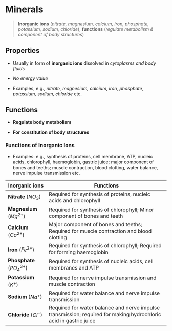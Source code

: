 # Minerals

> **Inorganic ions** (*nitrate, magnesium, calcium, iron, phosphate, potassium, sodium, chloride*), **functions** (*regulate metabolism & component of body structures*)

## Properties

- Usually in form of **inorganic ions** dissolved in *cytoplasms and body fluids*

- *No energy value*

- Examples, e.g., *nitrate, magnesium, calcium, iron, phosphate, potassium, sodium, chloride* etc.

## Functions

- **Regulate body metabolism**

- **For constitution of body structures**

### Functions of Inorganic Ions

- Examples: e.g., synthesis of proteins, cell membrane, ATP, nucleic acids, chlorophyll, haemoglobin, gastric juice; major component of bones and teeths; muscle contraction, blood clotting, water balance, nerve impulse transmission etc.

| Inorganic ions              | Functions                                                                                                         |
|-----------------------------|-------------------------------------------------------------------------------------------------------------------|
| **Nitrate** ($NO_3$)        | Required for synthesis of proteins, nucleic acids and chlorophyll                                                 |
| **Magnesium** ($Mg^{2+}$)   | Required for synthesis of chlorophyll; Minor component of bones and teeth                                         |
| **Calcium** ($Ca^{2+}$)     | Major component of bones and teeths; Required for muscle contraction and blood clotting                           |
| **Iron** ($Fe^{2+}$)        | Required for synthesis of chlorophyll; Required for forming haemoglobin                                           |
| **Phosphate** ($PO_4^{3+}$) | Required for synthesis of nucleic acids, cell membranes and ATP                                                   |
| **Potassium** ($K^+$)       | Required for nerve impulse transmission and muscle contraction                                                    |
| **Sodium** ($Na^+$)         | Required for water balance and nerve impulse transmission                                                         |
| **Chloride** ($Cl^-$)       | Required for water balance and nerve impulse transmission; required for making hydrochloric acid in gastric juice |
